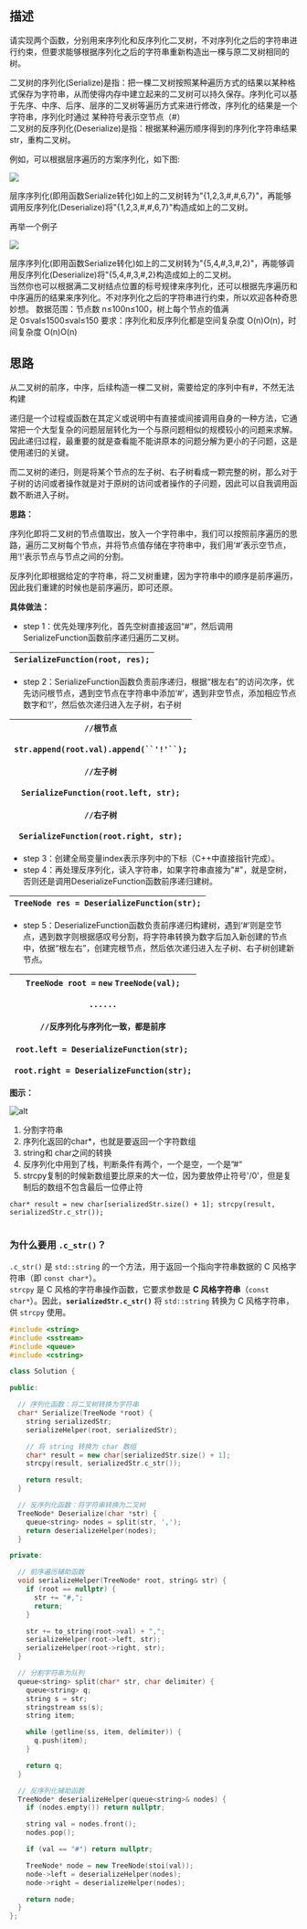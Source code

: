 ## 描述

请实现两个函数，分别用来序列化和反序列化二叉树，不对序列化之后的字符串进行约束，但要求能够根据序列化之后的字符串重新构造出一棵与原二叉树相同的树。

二叉树的序列化(Serialize)是指：把一棵二叉树按照某种遍历方式的结果以某种格式保存为字符串，从而使得内存中建立起来的二叉树可以持久保存。序列化可以基于先序、中序、后序、层序的二叉树等遍历方式来进行修改，序列化的结果是一个字符串，序列化时通过 某种符号表示空节点（#）  
二叉树的反序列化(Deserialize)是指：根据某种遍历顺序得到的序列化字符串结果str，重构二叉树。

例如，可以根据层序遍历的方案序列化，如下图:

![](https://uploadfiles.nowcoder.com/images/20210910/557336_1631245540483/320409CB186FCD18144519959D510D7E)

层序序列化(即用函数Serialize转化)如上的二叉树转为"{1,2,3,#,#,6,7}"，再能够调用反序列化(Deserialize)将"{1,2,3,#,#,6,7}"构造成如上的二叉树。

再举一个例子

![](https://uploadfiles.nowcoder.com/images/20241118/0_1731923302526/FE7ACD8B8711095B0A5D78E9AA35B68F)  

层序序列化(即用函数Serialize转化)如上的二叉树转为"{5,4,#,3,#,2}"，再能够调用反序列化(Deserialize)将"{5,4,#,3,#,2}构造成如上的二叉树。  
当然你也可以根据满二叉树结点位置的标号规律来序列化，还可以根据先序遍历和中序遍历的结果来序列化。不对序列化之后的字符串进行约束，所以欢迎各种奇思妙想。
数据范围：节点数 n≤100n≤100，树上每个节点的值满足 0≤val≤1500≤val≤150
要求：序列化和反序列化都是空间复杂度 O(n)O(n)，时间复杂度 O(n)O(n)

## 思路
从二叉树的前序，中序，后续构造一棵二叉树，需要给定的序列中有#，不然无法构建


递归是一个过程或函数在其定义或说明中有直接或间接调用自身的一种方法，它通常把一个大型复杂的问题层层转化为一个与原问题相似的规模较小的问题来求解。因此递归过程，最重要的就是查看能不能讲原本的问题分解为更小的子问题，这是使用递归的关键。

而二叉树的递归，则是将某个节点的左子树、右子树看成一颗完整的树，那么对于子树的访问或者操作就是对于原树的访问或者操作的子问题，因此可以自我调用函数不断进入子树。

**思路：**

序列化即将二叉树的节点值取出，放入一个字符串中，我们可以按照前序遍历的思路，遍历二叉树每个节点，并将节点值存储在字符串中，我们用‘#’表示空节点，用‘!'表示节点与节点之间的分割。

反序列化即根据给定的字符串，将二叉树重建，因为字符串中的顺序是前序遍历，因此我们重建的时候也是前序遍历，即可还原。

**具体做法：**

- step 1：优先处理序列化，首先空树直接返回“#”，然后调用SerializeFunction函数前序递归遍历二叉树。

| `SerializeFunction(root, res);` |
| ------------------------------- |

- step 2：SerializeFunction函数负责前序递归，根据“根左右”的访问次序，优先访问根节点，遇到空节点在字符串中添加‘#’，遇到非空节点，添加相应节点数字和‘!’，然后依次递归进入左子树，右子树

| `//根节点`<br><br>`str.append(root.val).append(``'!'``);`<br><br>`//左子树`<br><br>`SerializeFunction(root.left, str);`<br><br>`//右子树`<br><br>`SerializeFunction(root.right, str);` |
| ----------------------------------------------------------------------------------------------------------------------------------------------------------------------------- |

- step 3：创建全局变量index表示序列中的下标（C++中直接指针完成）。
- step 4：再处理反序列化，读入字符串，如果字符串直接为"#"，就是空树，否则还是调用DeserializeFunction函数前序递归建树。


| `TreeNode res = DeserializeFunction(str);` |
| ------------------------------------------ |

- step 5：DeserializeFunction函数负责前序递归构建树，遇到‘#’则是空节点，遇到数字则根据感叹号分割，将字符串转换为数字后加入新创建的节点中，依据“根左右”，创建完根节点，然后依次递归进入左子树、右子树创建新节点。

| `TreeNode root =` `new` `TreeNode(val);`<br><br>`......`<br><br>`//反序列化与序列化一致，都是前序`<br><br>`root.left = DeserializeFunction(str);` <br><br>`root.right = DeserializeFunction(str);` |
| ----------------------------------------------------------------------------------------------------------------------------------------------------------------------------------- |

**图示：**

![alt](https://uploadfiles.nowcoder.com/images/20220330/397721558_1648639426598/1A7C9CA60AB854B787C9A6C7B34B132A)
1. 分割字符串
2. 序列化返回的char*，也就是要返回一个字符数组
3. string和 char之间的转换
4. 反序列化中用到了栈，判断条件有两个，一个是空，一个是”#“
5. strcpy复制的时候新数组要比原来的大一位，因为要放停止符号'/0'，但是复制后的数组不包含最后一位停止符



`char* result = new char[serializedStr.size() + 1]; strcpy(result, serializedStr.c_str());`

```c++

```
### **为什么要用 `.c_str()`？**

`.c_str()` 是 `std::string` 的一个方法，用于返回一个指向字符串数据的 C 风格字符串（即 `const char*`）。  
`strcpy` 是 C 风格的字符串操作函数，它要求参数是 **C 风格字符串**（`const char*`）。因此，**`serializedStr.c_str()`** 将 `std::string` 转换为 C 风格字符串，供 `strcpy` 使用。


```c++
#include <string>
#include <sstream>
#include <queue>
#include <cstring>

class Solution {

public:

  // 序列化函数：将二叉树转换为字符串
  char* Serialize(TreeNode *root) {
    string serializedStr;
    serializeHelper(root, serializedStr);

    // 将 string 转换为 char 数组
    char* result = new char[serializedStr.size() + 1];
    strcpy(result, serializedStr.c_str());

    return result;
  }

  // 反序列化函数：将字符串转换为二叉树
  TreeNode* Deserialize(char *str) {
    queue<string> nodes = split(str, ',');
    return deserializeHelper(nodes);
  }

private:

  // 前序遍历辅助函数
  void serializeHelper(TreeNode* root, string& str) {
    if (root == nullptr) {
      str += "#,";
      return;
    }

    str += to_string(root->val) + ",";
    serializeHelper(root->left, str);
    serializeHelper(root->right, str);
  }

  // 分割字符串为队列
  queue<string> split(char* str, char delimiter) {
    queue<string> q;
    string s = str;
    stringstream ss(s);
    string item;

    while (getline(ss, item, delimiter)) {
      q.push(item);
    }

    return q;
  }

  // 反序列化辅助函数
  TreeNode* deserializeHelper(queue<string>& nodes) {
    if (nodes.empty()) return nullptr;

    string val = nodes.front();
    nodes.pop();

    if (val == "#") return nullptr;

    TreeNode* node = new TreeNode(stoi(val));
    node->left = deserializeHelper(nodes);
    node->right = deserializeHelper(nodes);

    return node;
  }
};

```